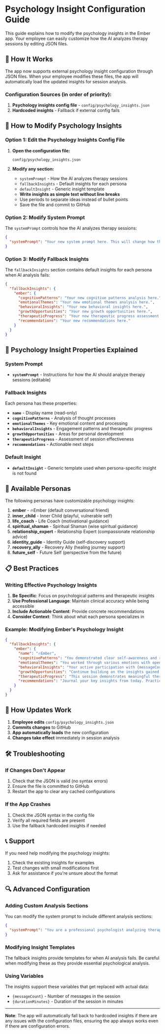 # Psychology Insight Configuration Guide

This guide explains how to modify the psychology insights in the Ember app. Your employee can easily customize how the AI analyzes therapy sessions by editing JSON files.

## 🎯 How It Works

The app now supports external psychology insight configuration through JSON files. When your employee modifies these files, the app will automatically load the updated insights for session analysis.

### Configuration Sources (in order of priority):
1. **Psychology insights config file** - `config/psychology_insights.json`
2. **Hardcoded insights** - Fallback if external config fails

## 📝 How to Modify Psychology Insights

### Option 1: Edit the Psychology Insights Config File

1. **Open the configuration file:**
   ```
   config/psychology_insights.json
   ```

2. **Modify any section:**
   - `systemPrompt` - How the AI analyzes therapy sessions
   - `fallbackInsights` - Default insights for each persona
   - `defaultInsight` - Generic insight template
   - **Write insights as simple text without line breaks**
   - Use periods to separate ideas instead of bullet points
   - Save the file and commit to GitHub

### Option 2: Modify System Prompt

The `systemPrompt` controls how the AI analyzes therapy sessions:

```json
{
  "systemPrompt": "Your new system prompt here. This will change how the AI analyzes therapy sessions."
}
```

### Option 3: Modify Fallback Insights

The `fallbackInsights` section contains default insights for each persona when AI analysis fails:

```json
{
  "fallbackInsights": {
    "ember": {
      "cognitivePatterns": "Your new cognitive patterns analysis here.",
      "emotionalThemes": "Your new emotional themes analysis here.",
      "behavioralInsights": "Your new behavioral insights here.",
      "growthOpportunities": "Your new growth opportunities here.",
      "therapeuticProgress": "Your new therapeutic progress assessment here.",
      "recommendations": "Your new recommendations here."
    }
  }
}
```

## 🔧 Psychology Insight Properties Explained

### System Prompt
- **`systemPrompt`** - Instructions for how the AI should analyze therapy sessions (editable)

### Fallback Insights
Each persona has these properties:
- **`name`** - Display name (read-only)
- **`cognitivePatterns`** - Analysis of thought processes
- **`emotionalThemes`** - Key emotional content and processing
- **`behavioralInsights`** - Engagement patterns and therapeutic progress
- **`growthOpportunities`** - Areas for personal development
- **`therapeuticProgress`** - Assessment of session effectiveness
- **`recommendations`** - Actionable next steps

### Default Insight
- **`defaultInsight`** - Generic template used when persona-specific insight is not found

## 🚀 Available Personas

The following personas have customizable psychology insights:

1. **ember** - 🔥Ember (default conversational friend)
2. **inner_child** - Inner Child (playful, vulnerable self)
3. **life_coach** - Life Coach (motivational guidance)
4. **spiritual_shaman** - Spiritual Shaman (wise spiritual guidance)
5. **relationship_expert** - Relationship Expert (compassionate relationship advice)
6. **identity_guide** - Identity Guide (self-discovery support)
7. **recovery_ally** - Recovery Ally (healing journey support)
8. **future_self** - Future Self (perspective from the future)

## 📋 Best Practices

### Writing Effective Psychology Insights

1. **Be Specific**: Focus on psychological patterns and therapeutic insights
2. **Use Professional Language**: Maintain clinical accuracy while being accessible
3. **Include Actionable Content**: Provide concrete recommendations
4. **Consider Context**: Think about what each persona specializes in

### Example: Modifying Ember's Psychology Insight

```json
{
  "fallbackInsights": {
    "ember": {
      "name": "🔥Ember",
      "cognitivePatterns": "You demonstrated clear self-awareness and reflective thinking throughout the session. Your ability to process thoughts and feelings shows strong cognitive engagement.",
      "emotionalThemes": "You worked through various emotions with openness and vulnerability. The session showed healthy emotional processing and self-compassion.",
      "behavioralInsights": "Your active participation with {messageCount} messages over {durationMinutes} minutes indicates strong therapeutic engagement and commitment to growth.",
      "growthOpportunities": "Continue building on the insights gained today. Focus on implementing the strategies discussed and maintaining momentum in your personal development.",
      "therapeuticProgress": "This session demonstrates meaningful therapeutic work with strong engagement and positive therapeutic alliance.",
      "recommendations": "Journal your key insights from today. Practice the self-compassion techniques discussed. Set small, achievable goals for the week ahead."
    }
  }
}
```

## 🔄 How Updates Work

1. **Employee edits** `config/psychology_insights.json`
2. **Commits changes** to GitHub
3. **App automatically loads** the new configuration
4. **Changes take effect** immediately in session analysis

## 🛠️ Troubleshooting

### If Changes Don't Appear
1. Check that the JSON is valid (no syntax errors)
2. Ensure the file is committed to GitHub
3. Restart the app to clear any cached configurations

### If the App Crashes
1. Check the JSON syntax in the config file
2. Verify all required fields are present
3. Use the fallback hardcoded insights if needed

## 📞 Support

If you need help modifying the psychology insights:
1. Check the existing insights for examples
2. Test changes with small modifications first
3. Ask for assistance if you're unsure about the format

## 🔍 Advanced Configuration

### Adding Custom Analysis Sections
You can modify the system prompt to include different analysis sections:

```json
{
  "systemPrompt": "You are a professional psychologist analyzing therapy sessions. Focus on cognitive patterns, emotional themes, behavioral insights, growth opportunities, therapeutic progress, and recommendations. Use clear, structured sections with descriptive headings."
}
```

### Modifying Insight Templates
The fallback insights provide templates for when AI analysis fails. Be careful when modifying these as they provide essential psychological analysis.

### Using Variables
The insights support these variables that get replaced with actual data:
- `{messageCount}` - Number of messages in the session
- `{durationMinutes}` - Duration of the session in minutes

---

**Note**: The app will automatically fall back to hardcoded insights if there are any issues with the configuration files, ensuring the app always works even if there are configuration errors. 